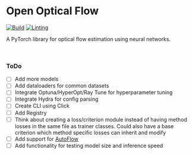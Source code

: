 # Open Optical Flow

[![Build](https://github.com/neu-vig/openoptflow/actions/workflows/package-test.yml/badge.svg)](https://github.com/neu-vig/openoptflow/actions/workflows/package-test.yml)
[![Linting](https://github.com/neu-vig/openoptflow/actions/workflows/linting.yml/badge.svg)](https://github.com/neu-vig/openoptflow/actions/workflows/linting.yml)

A PyTorch library for optical flow estimation using neural networks.


<br>

### ToDo

- [ ] Add more models
- [ ] Add dataloaders for common datasets
- [ ] Integrate Optuna/HyperOpt/Ray Tune for hyperparameter tuning
- [ ] Integrate Hydra for config parsing
- [ ] Create CLI using Click
- [ ] Add Registry
- [ ] Think about creating a loss/criterion module instead of having method losses in the same file as trainer classes. Could also have a base criterion which method specific losses can inherit and modify
- [ ] Add support for [AutoFlow](https://autoflow-google.github.io/#code)
- [ ] Add functionality for testing model size and inference speed